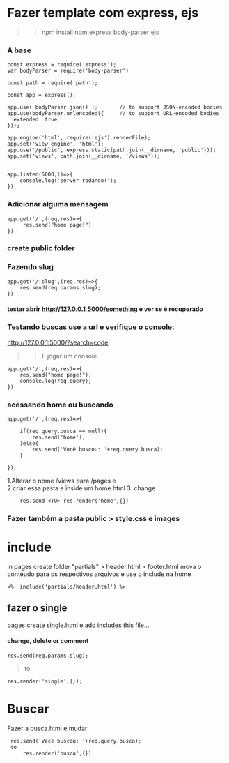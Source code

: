 # Fazer template com express, ejs

>> npm install npm express body-parser ejs

### A base
```
const express = require('express');
var bodyParser = require('body-parser')

const path = require('path');

const app = express();

app.use( bodyParser.json() );       // to support JSON-encoded bodies
app.use(bodyParser.urlencoded({     // to support URL-encoded bodies
  extended: true
})); 

app.engine('html', require('ejs').renderFile);
app.set('view engine', 'html');
app.use('/public', express.static(path.join(__dirname, 'public')));
app.set('views', path.join(__dirname, '/views'));


app.listen(5000,()=>{
    console.log('server rodando!');
})
```
### Adicionar alguma mensagem
```
app.get('/',(req,res)=>{
     res.send("home page!")
})
```

### create public folder

### Fazendo slug

    app.get('/:slug',(req,res)=>{
        res.send(req.params.slug);
    })

#### testar abrir http://127.0.0.1:5000/something e ver se é recuperado

### Testando buscas use a url e verifique o console:
http://127.0.0.1:5000/?search=code
>>E jogar um console 

    app.get('/',(req,res)=>{
        res.send("home page!");
        console.log(req.query);
    })

### acessando home ou buscando

    app.get('/',(req,res)=>{
        
        if(req.query.busca == null){
            res.send('home');
        }else{
            res.send('Você buscou: '+req.query.busca);
        }
    
    });


1.Alterar o nome /views para /pages e  
2.criar essa pasta e inside um home.html 
3. change 

```
    res.send <TO> res.render('home',{})
```
### Fazer também a pasta public > style.css e images 

# include
in pages create folder "partials" > header.html > footer.html
mova o conteudo para os respectivos arquivos e use o include na home

    <%- include('partials/header.html') %>

## fazer o single
pages create single.html e add includes this file...


#### change, delete or comment
    res.send(req.params.slug); 
>to  
  ```  
  res.render('single',{}); 
  ```

# Buscar
Fazer a busca.html e mudar
```
 res.send('Você buscou: '+req.query.busca);
 to
     res.render('busca',{})
```

